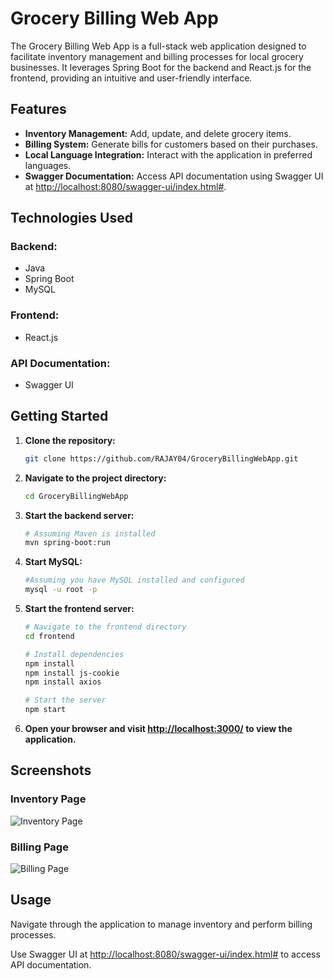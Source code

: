 # Grocery Billing Web App

The Grocery Billing Web App is a full-stack web application designed to facilitate inventory management and billing processes for local grocery businesses. It leverages Spring Boot for the backend and React.js for the frontend, providing an intuitive and user-friendly interface.

## Features

- **Inventory Management:** Add, update, and delete grocery items.
- **Billing System:** Generate bills for customers based on their purchases.
- **Local Language Integration:** Interact with the application in preferred languages.
- **Swagger Documentation:** Access API documentation using Swagger UI at [http://localhost:8080/swagger-ui/index.html#](http://localhost:8080/swagger-ui/index.html#).

## Technologies Used

### Backend:

- Java
- Spring Boot
- MySQL

### Frontend:

- React.js

### API Documentation:

- Swagger UI

## Getting Started

1. **Clone the repository:**

    ```bash
    git clone https://github.com/RAJAY04/GroceryBillingWebApp.git
    ```

2. **Navigate to the project directory:**

    ```bash
    cd GroceryBillingWebApp
    ```

3. **Start the backend server:**

    ```bash
    # Assuming Maven is installed
    mvn spring-boot:run
    ```

4. **Start MySQL:**

    ```bash
    #Assuming you have MySQL installed and configured
    mysql -u root -p
    ```

5. **Start the frontend server:**

    ```bash
    # Navigate to the frontend directory
    cd frontend

    # Install dependencies
    npm install
    npm install js-cookie
    npm install axios

    # Start the server
    npm start
    ```

5. **Open your browser and visit [http://localhost:3000/](http://localhost:3000/) to view the application.**

## Screenshots

### Inventory Page
![Inventory Page](https://example.com/inventory_screenshot.png)

### Billing Page
![Billing Page](https://example.com/billing_screenshot.png)

## Usage

Navigate through the application to manage inventory and perform billing processes.

Use Swagger UI at [http://localhost:8080/swagger-ui/index.html#](http://localhost:8080/swagger-ui/index.html#) to access API documentation.


